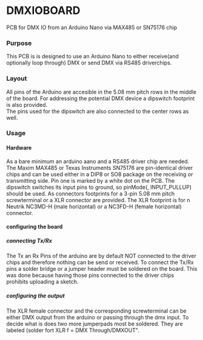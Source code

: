 # DMXIOBOARD
PCB for DMX IO from an Arduino Nano via MAX485 or SN75176 chip

### Purpose
This PCB is is designed to use an Arduino Nano to either receive(and optionally loop through) DMX or send DMX via RS485 driverchips.

### Layout
All pins of the Arduino are accesible in the 5.08 mm pitch rows in the middle of the board.
For addressing the potential DMX device a dipswitch footprint is also provided.  
The pins used for the dipswitch are also connected to the center rows as well.

### Usage

#### Hardware
As a bare minimum an arduino aano and a RS485 driver chip are needed.
The Maxim MAX485 or Texas Instruments SN75176 are pin-identical driver chips and can be used either in a DIP8 or SO8 package on the receiving or transmitting side.
Pin one is marked by a white dot on the PCB.
The dipswitch switches its input pins to ground, so pinMode(<addrPin>, INPUT_PULLUP) should be used.
As connectors footprints for a 3-pin 5.08 mm pitch screwterminal or a XLR connector are provided.
The XLR footprint is for n Neutrik NC3MD-H (male horizontal) or a NC3FD-H (female horizontal) connector.
  
#### configuring the board

##### connecting Tx/Rx
The Tx an Rx Pins of the arduino are by default NOT connected to the driver chips and therefore nothing can be send or received.
To connect the Tx/Rx pins a solder bridge or a jumper header must be soldered on the board.
This was done because having those pins connected to the driver chips prohibits uploading a sketch.

##### configuring the output
The XLR female connector and the corresponding screwterminal can be either DMX output from the arduino or passing through the dmx input.
To decide what is does two more jumperpads most be soldered. They are labeled (solder fort XLR f = DMX Through/DMXOUT".


 


